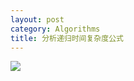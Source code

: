 ```yaml
---
layout: post
category: Algorithms
title: 分析递归时间复杂度公式
---
```


![](https://i.imgur.com/ivqucFx.png)


